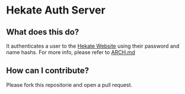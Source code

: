 # Hekate Auth Server

## What does this do?
It authenticates a user to the [Hekate Website](https://github.com/JackBaude/Hekate-Website) using their password and name hashs. 
For more info, please refer to [ARCH.md](ARCH.md)

## How can I contribute?
Please fork this repositorie and open a pull request.
